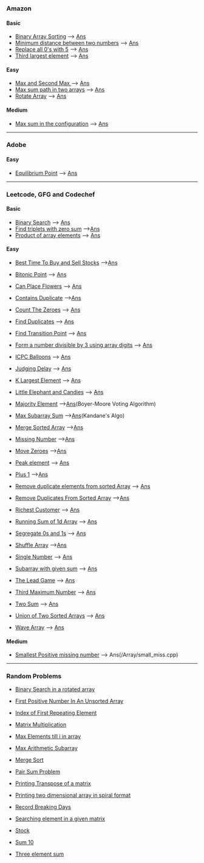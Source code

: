 ### Amazon
#### Basic
* [Binary Array Sorting](https://practice.geeksforgeeks.org/problems/binary-array-sorting5355/0/?track=amazon-arrays&batchId=192#) --> [Ans](/Array/bin_sort.cpp)
* [Minimum distance between two numbers](https://practice.geeksforgeeks.org/problems/minimum-distance-between-two-numbers/0/?track=amazon-arrays&batchId=192) --> [Ans](/Array/min_dist.cpp)
* [Replace all 0's with 5](https://practice.geeksforgeeks.org/problems/replace-all-0s-with-5/1/?track=amazon-arrays&batchId=192#) --> [Ans](/Array/replace0.cpp)
* [Third largest element](https://practice.geeksforgeeks.org/problems/third-largest-element/0/?track=amazon-arrays&batchId=192) --> [Ans](/Array/3_largest.cpp)


#### Easy
* [Max and Second Max ](https://practice.geeksforgeeks.org/problems/max-and-second-max/0/?track=amazon-arrays&batchId=192) --> [Ans](/Array/max_smax.cpp)
* [Max sum path in two arrays](https://practice.geeksforgeeks.org/problems/max-sum-path-in-two-arrays/0/?track=amazon-arrays&batchId=192) --> [Ans](/Array/max_sum_path.cpp)
* [Rotate Array](https://practice.geeksforgeeks.org/problems/rotate-array-by-n-elements-1587115621/1/?track=DSA-Foundation-Arrays&batchId=238) --> [Ans](/Array/rotate.cpp)


#### Medium
* [Max sum in the configuration](https://practice.geeksforgeeks.org/problems/max-sum-in-the-configuration/0/?track=amazon-arrays&batchId=192#) --> [Ans](/Array/max_config.cpp)

<hr>

### Adobe
#### Easy
* [Equilibrium Point](https://practice.geeksforgeeks.org/problems/equilibrium-point-1587115620/0/?company[]=Adobe&company[]=Adobe&problemType=functional&page=1&sortBy=submissions&query=company[]AdobeproblemTypefunctionalpage1sortBysubmissionscompany[]Adobe#) --> [Ans](/Array/eq.cpp)

<hr>

### Leetcode, GFG and Codechef
#### Basic
* [Binary Search](https://practice.geeksforgeeks.org/problems/binary-search-1587115620/1/?category[]=Arrays&category[]=Arrays&problemType=functional&page=1&sortBy=submissions&query=category[]ArraysproblemTypefunctionalpage1sortBysubmissionscategory[]Arrays#) --> [Ans](/Array/binary_search.cpp)
* [Find triplets with zero sum](https://practice.geeksforgeeks.org/problems/find-triplets-with-zero-sum/1/?category[]=Arrays&category[]=Arrays&problemType=functional&difficulty[]=-2&difficulty[]=-1&difficulty[]=0&page=1&sortBy=submissions&query=category[]ArraysproblemTypefunctionaldifficulty[]-2difficulty[]-1difficulty[]0page1sortBysubmissionscategory[]Arrays#) -->[Ans](/Array/find_triplet.cpp)
* [Product of array elements](https://practice.geeksforgeeks.org/problems/product-of-array-element/1/?category[]=Arrays&category[]=Arrays&problemStatus=unsolved&problemType=functional&difficulty[]=-2&difficulty[]=-1&difficulty[]=0&page=1&sortBy=submissions&query=category[]ArraysproblemStatusunsolvedproblemTypefunctionaldifficulty[]-2difficulty[]-1difficulty[]0page1sortBysubmissionscategory[]Arrays#) --> [Ans](/Array/prod.cpp)
#### Easy

* [Best Time To Buy and Sell Stocks](https://leetcode.com/problems/best-time-to-buy-and-sell-stock/) -->[Ans](/Array/stocks.cpp)
* [Bitonic Point](https://practice.geeksforgeeks.org/problems/maximum-value-in-a-bitonic-array3001/1/?category[]=Arrays&category[]=Arrays&problemStatus=unsolved&problemType=functional&difficulty[]=0&page=1&query=category[]ArraysproblemStatusunsolvedproblemTypefunctionaldifficulty[]0page1category[]Arrays#) --> [Ans](/Array/bitonic.cpp)

* [Can Place Flowers](https://leetcode.com/problems/can-place-flowers/submissions/) --> [Ans](/Array/flower.cpp)
* [Contains Duplicate](https://leetcode.com/problems/contains-duplicate/) -->[Ans](/Array/contain_dup.cpp)
* [Count The Zeroes](https://practice.geeksforgeeks.org/problems/count-the-zeros2550/1/?category[]=Arrays&category[]=Arrays&company[]=Amazon&company[]=Amazon&difficulty[]=-2&difficulty[]=-1&difficulty[]=0&page=1&query=category[]Arrayscompany[]Amazondifficulty[]-2difficulty[]-1difficulty[]0page1company[]Amazoncategory[]Arrays#) --> [Ans](/Array/count_zeroes.cpp)


* [Find Duplicates](https://practice.geeksforgeeks.org/problems/find-duplicates-in-an-array/1/?category[]=Arrays&category[]=Mathematical&category[]=Sorting&category[]=Bit%20Magic&category[]=Searching&category[]=Recursion&category[]=Arrays&category[]=Mathematical&category[]=Sorting&category[]=Bit%20Magic&category[]=Searching&category[]=Recursion&company[]=Amazon&company[]=Amazon&difficulty[]=-2&difficulty[]=-1&difficulty[]=0&page=1&sortBy=submissions&query=category[]Arrayscategory[]Mathematicalcategory[]Sortingcategory[]Bit%20Magiccategory[]Searchingcategory[]Recursioncompany[]Amazondifficulty[]-2difficulty[]-1difficulty[]0page1sortBysubmissionscompany[]Amazoncategory[]Arrayscategory[]Mathematicalcategory[]Sortingcategory[]Bit%20Magiccategory[]Searchingcategory[]Recursion#) --> [Ans](/Array/find_dup.cpp)
* [Find Transition Point](https://practice.geeksforgeeks.org/problems/find-transition-point-1587115620/1/?category[]=Arrays&category[]=Arrays&company[]=Amazon&company[]=Amazon&difficulty[]=-2&difficulty[]=-1&difficulty[]=0&page=1&query=category[]Arrayscompany[]Amazondifficulty[]-2difficulty[]-1difficulty[]0page1company[]Amazoncategory[]Arrays#) --> [Ans](/Array/transition_pt.cpp)
* [Form a number divisible by 3 using array digits](https://practice.geeksforgeeks.org/problems/form-a-number-divisible-by-3-using-array-digits0717/1/?category[]=Arrays&category[]=Arrays&problemStatus=unsolved&problemType=functional&difficulty[]=0&page=1&query=category[]ArraysproblemStatusunsolvedproblemTypefunctionaldifficulty[]0page1category[]Arrays#) --> [Ans](/Array/sum3.cpp)

* [ICPC Balloons](https://www.codechef.com/problems/BALLOON) --> [Ans](/Array/icpc.cpp)

* [Judging Delay](https://www.codechef.com/problems/JDELAY) --> [Ans](/Array/judging.cpp)

* [K Largest Element](https://practice.geeksforgeeks.org/problems/k-largest-elements4206/1/?category[]=Arrays&category[]=Arrays&company[]=Amazon&company[]=Amazon&difficulty[]=-2&difficulty[]=-1&difficulty[]=0&page=1&query=category[]Arrayscompany[]Amazondifficulty[]-2difficulty[]-1difficulty[]0page1company[]Amazoncategory[]Arrays#) --> [Ans](/Array/k_largest.cpp)

* [Little Elephant and Candies](https://www.codechef.com/problems/LECANDY/) --> [Ans](/Array/little_elephant.cpp)

* [Majority Element](https://leetcode.com/problems/majority-element/) -->[Ans](/Array/majority_element.cpp)(Boyer-Moore Voting Algorithm)
* [Max Subarray Sum](https://leetcode.com/problems/maximum-subarray/) -->[Ans](/Array/max_subarray_sum.cpp)(Kandane's Algo)
* [Merge Sorted Array](https://leetcode.com/problems/merge-sorted-array/) -->[Ans](/Array/merge_arr.cpp)
* [Missing Number](https://leetcode.com/problems/missing-number/) -->[Ans](/Array/missing_num.cpp)
* [Move Zeroes](https://leetcode.com/problems/move-zeroes/) -->[Ans](/Array/move_zeroes.cpp)

* [Peak element](https://practice.geeksforgeeks.org/problems/peak-element/1/?category[]=Arrays&category[]=Arrays&problemType=functional&difficulty[]=-2&difficulty[]=-1&difficulty[]=0&page=1&sortBy=submissions&query=category[]ArraysproblemTypefunctionaldifficulty[]-2difficulty[]-1difficulty[]0page1sortBysubmissionscategory[]Arrays#) --> [Ans](/Array/peak.cpp)
* [Plus 1](https://leetcode.com/problems/plus-one/) -->[Ans](/Array/plus_one.cpp)

* [Remove duplicate elements from sorted Array](https://practice.geeksforgeeks.org/problems/remove-duplicate-elements-from-sorted-array/1/?category[]=Arrays&category[]=Arrays&problemType=functional&difficulty[]=-2&difficulty[]=-1&difficulty[]=0&page=1&sortBy=submissions&query=category[]ArraysproblemTypefunctionaldifficulty[]-2difficulty[]-1difficulty[]0page1sortBysubmissionscategory[]Arrays#) --> [Ans](/Array/remove_dup.cpp)
* [Remove Duplicates From Sorted Array](https://leetcode.com/problems/remove-duplicates-from-sorted-array/) -->[Ans](/Array/rem_dup_sorted.cpp)
* [Richest Customer](https://leetcode.com/problems/richest-customer-wealth/) --> [Ans](/Array/richest.cpp)
* [Running Sum of 1d Array](https://leetcode.com/problems/running-sum-of-1d-array/) --> [Ans](/Array/running_sum.cpp)

* [Segregate 0s and 1s](https://practice.geeksforgeeks.org/problems/segregate-0s-and-1s5106/1/?category[]=Arrays&category[]=Arrays&problemStatus=unsolved&problemType=functional&difficulty[]=0&page=1&query=category[]ArraysproblemStatusunsolvedproblemTypefunctionaldifficulty[]0page1category[]Arrays#) --> [Ans](/Array/zero_one.cpp)
* [Shuffle Array](https://leetcode.com/problems/shuffle-the-array/) -->[Ans](/Array/shuffle_array.cpp)
* [Single Number](https://leetcode.com/problems/single-number/) --> [Ans](/Array/single_num.cpp)
* [Subarray with given sum](https://practice.geeksforgeeks.org/problems/subarray-with-given-sum-1587115621/1/?category[]=Arrays&category[]=Arrays&problemType=functional&difficulty[]=-2&difficulty[]=-1&difficulty[]=0&page=1&sortBy=submissions&query=category[]ArraysproblemTypefunctionaldifficulty[]-2difficulty[]-1difficulty[]0page1sortBysubmissionscategory[]Arrays#) --> [Ans](/Array/subarraysum.cpp)

* [The Lead Game](https://www.codechef.com/problems/TLG) --> [Ans](/Array/the_lead_game.cpp)
* [Third Maximum Number](https://leetcode.com/problems/third-maximum-number/) --> [Ans](/Array/3_max.cpp)
* [Two Sum](https://leetcode.com/problems/two-sum/) --> [Ans](/Array/two_sum.cpp)

* [Union of Two Sorted Arrays](https://practice.geeksforgeeks.org/problems/union-of-two-sorted-arrays-1587115621/1/?category[]=Arrays&category[]=Arrays&problemStatus=unsolved&problemType=functional&difficulty[]=0&page=1&sortBy=submissions&query=category[]ArraysproblemStatusunsolvedproblemTypefunctionaldifficulty[]0page1sortBysubmissionscategory[]Arrays#) --> [Ans](/Array/union.cpp)

* [Wave Array](https://practice.geeksforgeeks.org/problems/wave-array-1587115621/1/?category[]=Arrays&category[]=Arrays&company[]=Amazon&company[]=Amazon&difficulty[]=-2&difficulty[]=-1&difficulty[]=0&page=1&query=category[]Arrayscompany[]Amazondifficulty[]-2difficulty[]-1difficulty[]0page1company[]Amazoncategory[]Arrays) --> [Ans](/Array/wave_array.cpp)


#### Medium
* [Smallest Positive missing number](https://practice.geeksforgeeks.org/problems/smallest-positive-missing-number-1587115621/1/?problemStatus=unsolved&problemType=functional&page=1&sortBy=submissions&category[]=Arrays&query=problemStatusunsolvedproblemTypefunctionalpage1sortBysubmissionscategory[]Arrays#) --> Ans(/Array/small_miss.cpp)
<hr>

### Random Problems

* [Binary Search in a rotated array](/Array/rotated_search.cpp)

* [First Positive Number In An Unsorted Array](/Array/first_pos_no.cpp)

* [Index of First Repeating Element](/Array/first_rep_ele.cpp)

* [Matrix Multiplication](/Array/mat_mul.cpp)
* [Max Elements till i in array](/Array/max_ele.cpp)
* [Max Arithmetic Subarray](/Array/max_ar_subarray.cpp)
* [Merge Sort](/Array/merge_sort.cpp)

* [Pair Sum Problem](/Array/pair_sum.cpp)
* [Printing Transpose of a matrix](/Array/transpose.cpp)
* [Printing two dimensional array in spiral format](/Array/sprial.cpp)

* [Record Breaking Days](/Array/rec_brk.cpp)

* [Searching element in a given matrix](/Array/seach_mat.cpp)
* [Stock](/Array/stock.cpp)
* [Sum 10](/Array/sum10.cpp)

* [Three element sum](/Array/three_element_sum.cpp)





